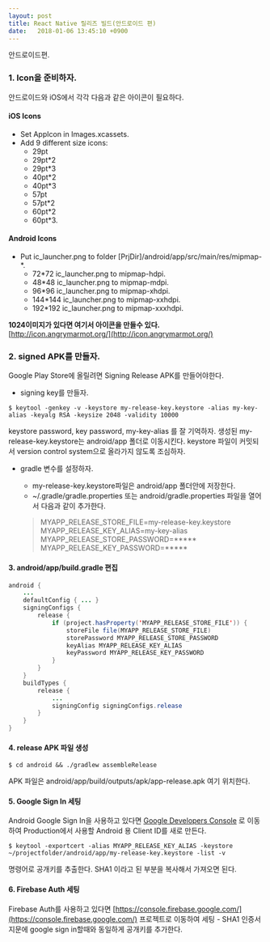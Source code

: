 ```yaml
---
layout: post
title: React Native 릴리즈 빌드(안드로이드 편)
date:   2018-01-06 13:45:10 +0900
---
```


안드로이드편.


### 1. Icon을 준비하자.

안드로이드와 iOS에서 각각 다음과 같은 아이콘이 필요하다.
#### iOS Icons
* Set AppIcon in Images.xcassets.
* Add 9 different size icons:
    * 29pt
    * 29pt*2
    * 29pt*3
    * 40pt*2
    * 40pt*3
    * 57pt
    * 57pt*2
    * 60pt*2
    * 60pt*3.

#### Android Icons
* Put ic_launcher.png to folder [PrjDir]/android/app/src/main/res/mipmap-*.
    * 72*72 ic_launcher.png to mipmap-hdpi.
    * 48*48 ic_launcher.png to mipmap-mdpi.
    * 96*96 ic_launcher.png to mipmap-xhdpi.
    * 144*144 ic_launcher.png to mipmap-xxhdpi.
    * 192*192 ic_launcher.png to mipmap-xxxhdpi.

**1024이미지가 있다면 여기서 아이콘을 만들수 있다.**
[http://icon.angrymarmot.org/](http://icon.angrymarmot.org/)

### 2. signed APK를 만들자.

Google Play Store에 올릴려면 Signing Release APK를 만들어야한다.

- signing key를 만들자.
~~~
$ keytool -genkey -v -keystore my-release-key.keystore -alias my-key-alias -keyalg RSA -keysize 2048 -validity 10000
~~~
keystore password, key password, my-key-alias 를 잘 기억하자.
생성된 my-release-key.keystore는 android/app 폴더로 이동시킨다.
keystore 파일이 커밋되서 version control system으로 올라가지 않도록 조심하자.

- gradle 변수를 설정하자.
    * my-release-key.keystore파일은 android/app 폴더안에 저장한다.
    * ~/.gradle/gradle.properties 또는 android/gradle.properties 파일을 열어서 다음과 같이 추가한다.

    > MYAPP_RELEASE_STORE_FILE=my-release-key.keystore
    MYAPP_RELEASE_KEY_ALIAS=my-key-alias
    MYAPP_RELEASE_STORE_PASSWORD=*****
    MYAPP_RELEASE_KEY_PASSWORD=*****

#### 3. android/app/build.gradle 편집
~~~java
android {
    ...
    defaultConfig { ... }
    signingConfigs {
        release {
            if (project.hasProperty('MYAPP_RELEASE_STORE_FILE')) {
                storeFile file(MYAPP_RELEASE_STORE_FILE)
                storePassword MYAPP_RELEASE_STORE_PASSWORD
                keyAlias MYAPP_RELEASE_KEY_ALIAS
                keyPassword MYAPP_RELEASE_KEY_PASSWORD
            }
        }
    }
    buildTypes {
        release {
            ...
            signingConfig signingConfigs.release
        }
    }
}
~~~

#### 4. release APK 파일 생성
~~~
$ cd android && ./gradlew assembleRelease
~~~

APK 파일은 android/app/build/outputs/apk/app-release.apk 여기 위치한다.


#### 5. Google Sign In 세팅
Android Google Sign In을 사용하고 있다면 [Google Developers Console](https://console.developers.google.com/apis) 로 이동하여
Production에서 사용할 Android 용 Client ID를 새로 만든다.

~~~
$ keytool -exportcert -alias MYAPP_RELEASE_KEY_ALIAS -keystore ~/projectfolder/android/app/my-release-key.keystore -list -v
~~~

명령어로 공개키를 추출한다.
SHA1 이라고 된 부분을 복사해서 가져오면 된다.

#### 6. Firebase Auth 세팅
Firebase Auth를 사용하고 있다면 [https://console.firebase.google.com/](https://console.firebase.google.com/)
프로젝트로 이동하여 세팅 - SHA1 인증서 지문에 google sign in할때와 동일하게 공개키를 추가한다.
